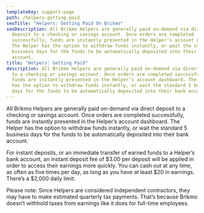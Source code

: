 ```yaml
---
templateKey: support-page
path: /helpers-getting-paid
seoTitle: "Helpers: Getting Paid On Brikmo"
seoDescription: All Brikmo Helpers are generally paid on-demand via direct
  deposit to a checking or savings account. Once orders are completed
  successfully, funds are instantly presented in the Helper’s account dashboard.
  The Helper has the option to withdraw funds instantly, or wait the standard 5
  business days for the funds to be automatically deposited into their bank
  account.
title: "Helpers: Getting Paid"
description: All Brikmo Helpers are generally paid on-demand via direct deposit
  to a checking or savings account. Once orders are completed successfully,
  funds are instantly presented in the Helper’s account dashboard. The Helper
  has the option to withdraw funds instantly, or wait the standard 5 business
  days for the funds to be automatically deposited into their bank account.
---
```

All Brikmo Helpers are generally paid on-demand via direct deposit to a checking or savings account. Once orders are completed successfully, funds are instantly presented in the Helper’s account dashboard. The Helper has the option to withdraw funds instantly, or wait the standard 5 business days for the funds to be automatically deposited into their bank account.

For instant deposits, or an immediate transfer of earned funds to a Helper’s bank account, an instant deposit fee of $3.00 per deposit will be applied in order to access their earnings more quickly. You can cash out at any time, as often as five times per day, as long as you have at least $20 in earnings. There’s a $2,000 daily limit.



Please note: Since Helpers are considered independent contractors, they may have to make estimated quarterly tax payments. That’s because Brikmo doesn’t withhold taxes from earnings like it does for full-time employees.